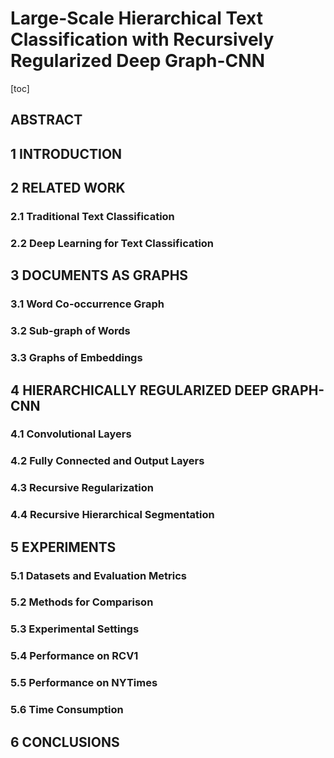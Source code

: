 # Large-Scale Hierarchical Text Classification with Recursively Regularized Deep Graph-CNN
[toc]

## ABSTRACT

## 1 INTRODUCTION

## 2 RELATED WORK
### 2.1 Traditional Text Classification

### 2.2 Deep Learning for Text Classification

## 3 DOCUMENTS AS GRAPHS

### 3.1 Word Co-occurrence Graph

### 3.2 Sub-graph of Words

### 3.3 Graphs of Embeddings

## 4 HIERARCHICALLY REGULARIZED DEEP GRAPH-CNN
### 4.1 Convolutional Layers

### 4.2 Fully Connected and Output Layers

### 4.3 Recursive Regularization

### 4.4 Recursive Hierarchical Segmentation

## 5 EXPERIMENTS
### 5.1 Datasets and Evaluation Metrics

### 5.2 Methods for Comparison

### 5.3 Experimental Settings

### 5.4 Performance on RCV1

### 5.5 Performance on NYTimes

### 5.6 Time Consumption

## 6 CONCLUSIONS
